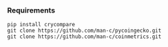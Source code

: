 ### Requirements

```
pip install crycompare
git clone https://github.com/man-c/pycoingecko.git
git clone https://github.com/man-c/coinmetrics.git
```


